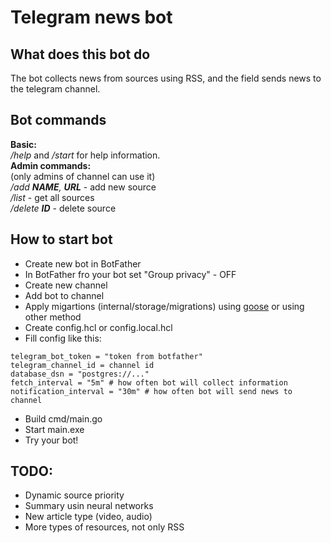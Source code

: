 # Telegram news bot
## What does this bot do
The bot collects news from sources using RSS, and the field sends news to the telegram channel.
## Bot commands
**Basic:**  
_/help_ and _/start_ for help information.  
**Admin commands:**  
(only admins of channel can use it)  
_/add **NAME**, **URL**_ - add new source  
_/list_ - get all sources  
_/delete **ID**_ - delete source   
## How to start bot
- Create new bot in BotFather
- In BotFather fro your bot set "Group privacy" - OFF 
- Create new channel
- Add bot to channel
- Apply migartions (internal/storage/migrations) using [goose](https://github.com/pressly/goose) or using other method
- Create config.hcl or config.local.hcl
- Fill config like this:
```
telegram_bot_token = "token from botfather"
telegram_channel_id = channel id 
database_dsn = "postgres://..."
fetch_interval = "5m" # how often bot will collect information
notification_interval = "30m" # how often bot will send news to channel   
```
- Build cmd/main.go
- Start main.exe
- Try your bot!
## TODO:
- Dynamic source priority
- Summary usin neural networks
- New article type (video, audio)
- More types of resources, not only RSS
